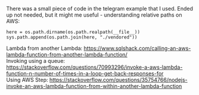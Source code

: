 There was a small piece of code in the telegram example that I used. Ended up not needed, but it might me useful - understanding relative paths on AWS:

```
here = os.path.dirname(os.path.realpath(__file__))
sys.path.append(os.path.join(here, "./vendored"))
```

Lambda from another Lambda:  https://www.sqlshack.com/calling-an-aws-lambda-function-from-another-lambda-function/  
Invoking using a queue:  https://stackoverflow.com/questions/70993296/invoke-a-aws-lambda-function-n-number-of-times-in-a-loop-get-back-responses-for  
Using AWS Step:  https://stackoverflow.com/questions/35754766/nodejs-invoke-an-aws-lambda-function-from-within-another-lambda-function  
